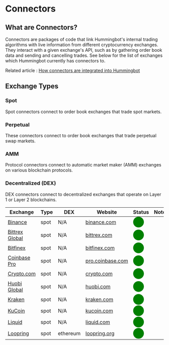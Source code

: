 # Connectors

## What are Connectors?

Connectors are packages of code that link Hummingbot's internal trading algorithms with live information from different cryptocurrency exchanges. They interact with a given exchange's API, such as by gathering order book data and sending and cancelling trades. See below for the list of exchanges which Hummingbot currently has connectors to.

Related article : [How connectors are integrated into Hummingbot](https://hummingbot.zendesk.com/hc/en-us/articles/900004506986)

## Exchange Types

### Spot

Spot connectors connect to order book exchanges that trade spot markets.

### Perpetual

These connectors connect to order book exchanges that trade perpetual swap markets.

### AMM

Protocol connectors connect to automatic market maker (AMM) exchanges on various blockchain protocols.

### Decentralized (DEX)

DEX connectors connect to decentralized exchanges that operate on Layer 1 or Layer 2 blockchains.


| Exchange                                    | Type        | DEX       | Website                                      | Status                                              | Notes                                |
----------------------------------------------|-------------|-----------|----------------------------------------------| --------------------------------------------------- | -------------------------------------|
| [Binance](/connectors/binance)              | spot        | N/A       | [binance.com](https://binance.com)           | <span style="color:green; font-size:25px">⬤</span> | |
| [Bittrex Global](/connectors/bittrex)       | spot        | N/A       | [bittrex.com](https://bittrex.com)           | <span style="color:green; font-size:25px">⬤</span> | |
| [Bitfinex](/connectors/bitfinex)            | spot        | N/A       | [bitfinex.com](https://bitfinex.com)         | <span style="color:green; font-size:25px">⬤</span> | |
| [Coinbase Pro](/connectors/coinbase)        | spot        | N/A       | [pro.coinbase.com](https://pro.coinbase.com) | <span style="color:green; font-size:25px">⬤</span> | |
| [Crypto.com](/connectors/crypto-com)        | spot        | N/A       | [crypto.com](https://crypto.com)             | <span style="color:green; font-size:25px">⬤</span> | |
| [Huobi Global](/connectors/huobi)           | spot        | N/A       | [huobi.com](https://huobi.com)               | <span style="color:green; font-size:25px">⬤</span> | |
| [Kraken](/connectors/kraken)                | spot        | N/A       | [kraken.com](https://kraken.com)             | <span style="color:green; font-size:25px">⬤</span> | |
| [KuCoin](/connectors/kucoin)                | spot        | N/A       | [kucoin.com](https://kucoin.com)             | <span style="color:green; font-size:25px">⬤</span> | |
| [Liquid](/connectors/liquid)                | spot        | N/A       | [liquid.com](https://liquid.com)             | <span style="color:green; font-size:25px">⬤</span> | |
| [Loopring](/connectors/loopring)            | spot        | ethereum  | [loopring.org](https://loopring.org)         | <span style="color:green; font-size:25px">⬤</span> | |
